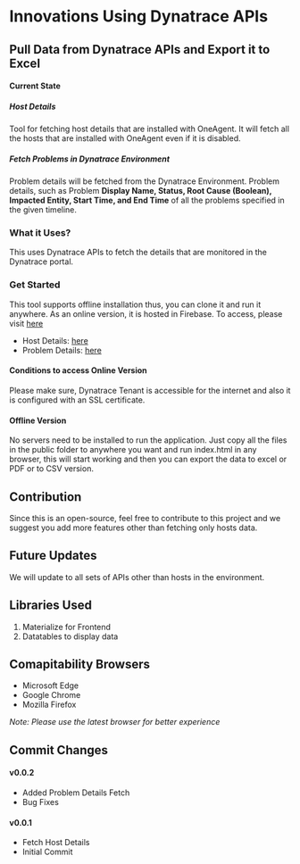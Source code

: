 # Innovations Using Dynatrace APIs
## Pull Data from Dynatrace APIs and Export it to Excel
#### Current State
##### Host Details
Tool for fetching host details that are installed with OneAgent. It will fetch all the hosts that are installed with OneAgent even if it is disabled. 

##### Fetch Problems in Dynatrace Environment
Problem details will be fetched from the Dynatrace Environment. Problem details, such as Problem **Display Name, Status, Root Cause (Boolean), Impacted Entity, Start Time, and End Time** of all the problems specified in the given timeline. 

### What it Uses?
This uses Dynatrace APIs to fetch the details that are monitored in the Dynatrace portal. 

### Get Started
This tool supports offline installation thus, you can clone it and run it anywhere. As an online version, it is hosted in Firebase. To access, please visit [here](https://dtis-hosts.web.app)

* Host Details: [here](https://dtis-hosts.web.app)
* Problem Details: [here](https://dtis-hosts.web.app/problems.html)

#### Conditions to access Online Version
Please make sure, Dynatrace Tenant is accessible for the internet and also it is configured with an SSL certificate. 

#### Offline Version
No servers need to be installed to run the application. Just copy all the files in the public folder to anywhere you want and run index.html in any browser, this will start working and then you can export the data to excel or PDF or to CSV version. 

## Contribution
Since this is an open-source, feel free to contribute to this project and we suggest you add more features other than fetching only hosts data. 

## Future Updates
We will update to all sets of APIs other than hosts in the environment.

## Libraries Used
1. Materialize for Frontend
2. Datatables to display data

## Comapitability Browsers
* Microsoft Edge
* Google Chrome
* Mozilla Firefox

_Note: Please use the latest browser for better experience_

## Commit Changes
#### v0.0.2
* Added Problem Details Fetch
* Bug Fixes

#### v0.0.1
* Fetch Host Details
* Initial Commit